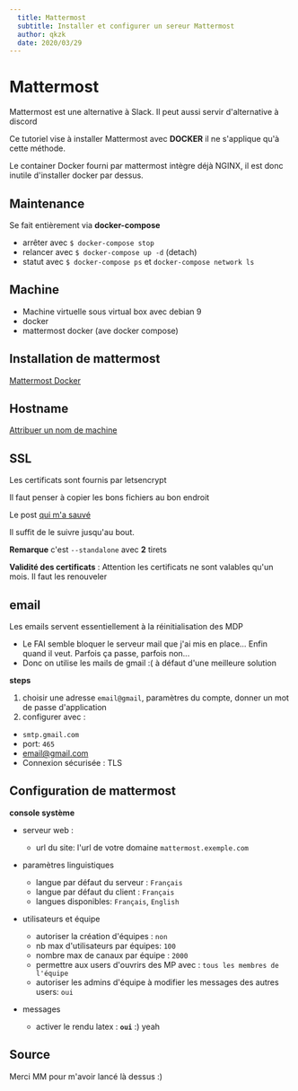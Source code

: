 ```yaml
---
  title: Mattermost
  subtitle: Installer et configurer un sereur Mattermost
  author: qkzk
  date: 2020/03/29
---
```


# Mattermost

Mattermost est une alternative à Slack. Il peut aussi servir d'alternative
à discord


Ce tutoriel vise à installer Mattermost avec **DOCKER** il ne s'applique qu'à
cette méthode.

Le container Docker fourni par mattermost intègre déjà NGINX, il est donc
inutile d'installer docker par dessus.

## Maintenance

Se fait entièrement via **docker-compose**

* arrêter avec `$ docker-compose stop`
* relancer avec `$ docker-compose up -d` (detach)
* statut avec `$ docker-compose ps` et `docker-compose network ls`

## Machine

* Machine virtuelle sous virtual box avec debian 9
* docker
* mattermost docker (ave docker compose)

## Installation de mattermost

[Mattermost Docker](https://docs.mattermost.com/install/prod-docker.html)

## Hostname

[Attribuer un nom de machine](https://debian-handbook.info/browse/fr-FR/stable/sect.hostname-name-service.html)

## SSL

Les certificats sont fournis par letsencrypt

Il faut penser à copier les bons fichiers au bon endroit

Le post [qui m'a sauvé](https://forum.mattermost.org/t/mattermost-recipe-using-lets-encrypt-for-tls-certificates-with-mattermost-docker/7596)

Il suffit de le suivre jusqu'au bout.

**Remarque** c'est `--standalone` avec **2** tirets

**Validité des certificats** : Attention les certificats ne sont valables qu'un mois. Il faut les renouveler


## email

Les emails servent essentiellement à la réinitialisation des MDP

* Le FAI semble bloquer le serveur mail que j'ai mis en place... Enfin quand il veut. Parfois ça passe, parfois non...
* Donc on utilise les mails de gmail :( à défaut d'une meilleure solution

**steps**

1. choisir une adresse `email@gmail`, paramètres du compte, donner un mot de passe d'application
2. configurer avec :

  * `smtp.gmail.com`
  * port: `465`
  * email@gmail.com
  * Connexion sécurisée : TLS



## Configuration de mattermost

**console système**

* serveur web :

  * url du site: l'url de votre domaine `mattermost.exemple.com`

* paramètres linguistiques

  * langue par défaut du serveur : `Français`
  * langue par défaut du client : `Français`
  * langues disponibles: `Français`, `English`

* utilisateurs et équipe

  * autoriser la création d'équipes : `non`
  * nb max d'utilisateurs par équipes: `100`
  * nombre max de canaux par équipe : `2000`
  * permettre aux users d'ouvrirs des MP avec : `tous les membres de l'équipe`
  * autoriser les admins d'équipe à modifier les messages des autres users: `oui`

* messages

  * activer le rendu latex : **`oui`** :) yeah

## Source

Merci MM pour m'avoir lancé là dessus :)
